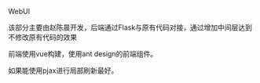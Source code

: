 WebUI

该部分主要由赵陈晨开发，后端通过Flask与原有代码对接，通过增加中间层达到不修改原有代码的效果

前端使用vue构建，使用ant design的前端组件。

如果能使用pjax进行局部刷新最好。